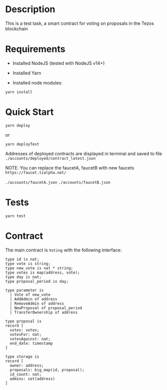 # Description

This is a test task, a smart contract for voting on proposals in the Tezos blockchain

# Requirements

- Installed NodeJS (tested with NodeJS v14+)
- Installed Yarn


- Installed node modules:

```
yarn install

```

# Quick Start

```
yarn deploy

```

or

```
yarn deployTest

```

Addresses of deployed contracts are displayed in terminal and saved to file `./accounts/deployed/contract_latest.json`

NOTE: You can replace the faucetA, faucetB with new faucets `https://faucet.tzalpha.net/`

`./accounts/faucetA.json` `./accounts/faucetB.json`

# Tests

```
yarn test

```

# Contract

The main contract is `Voting` with the following interface:

```
type id is nat;
type vote is string;
type new_vote is nat * string;
type votes is map(address, vote);
type day is nat;
type proposal_period is day;

type parameter is
  | Vote of new_vote
  | AddAdmin of address
  | RemoveAdmin of address
  | NewProposal of proposal_period
  | TransferOwnership of address

type proposal is
record [
  votes: votes;
  votesFor: nat;
  votesAgainst: nat;
  end_date: timestamp
]

type storage is
record [
  owner: address;
  proposals: big_map(id, proposal);
  id_count: nat;
  admins: set(address)
]

```
